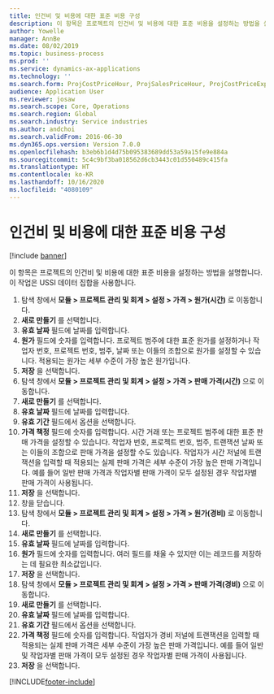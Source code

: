 ```yaml
---
title: 인건비 및 비용에 대한 표준 비용 구성
description: 이 항목은 프로젝트의 인건비 및 비용에 대한 표준 비용을 설정하는 방법을 설명합니다.
author: Yowelle
manager: AnnBe
ms.date: 08/02/2019
ms.topic: business-process
ms.prod: ''
ms.service: dynamics-ax-applications
ms.technology: ''
ms.search.form: ProjCostPriceHour, ProjSalesPriceHour, ProjCostPriceExpense, ProjSalesPriceCost
audience: Application User
ms.reviewer: josaw
ms.search.scope: Core, Operations
ms.search.region: Global
ms.search.industry: Service industries
ms.author: andchoi
ms.search.validFrom: 2016-06-30
ms.dyn365.ops.version: Version 7.0.0
ms.openlocfilehash: b3eb6b1d4d75b095383689dd53a59a15fe9e884a
ms.sourcegitcommit: 5c4c9bf3ba018562d6cb3443c01d550489c415fa
ms.translationtype: HT
ms.contentlocale: ko-KR
ms.lasthandoff: 10/16/2020
ms.locfileid: "4080109"
---
```

# <a name="configure-standard-costs-for-labor-and-expenses"></a>인건비 및 비용에 대한 표준 비용 구성

[!include [banner](../../includes/banner.md)]

이 항목은 프로젝트의 인건비 및 비용에 대한 표준 비용을 설정하는 방법을 설명합니다. 이 작업은 USSI 데이터 집합을 사용합니다.

1. 탐색 창에서 **모듈 > 프로젝트 관리 및 회계 > 설정 > 가격 > 원가(시간)** 로 이동합니다.
2. **새로 만들기** 를 선택합니다.
3. **유효 날짜** 필드에 날짜를 입력합니다.
4. **원가** 필드에 숫자를 입력합니다. 프로젝트 범주에 대한 표준 원가를 설정하거나 작업자 번호, 프로젝트 번호, 범주, 날짜 또는 이들의 조합으로 원가를 설정할 수 있습니다. 적용되는 원가는 세부 수준이 가장 높은 원가입니다.  
5. **저장** 을 선택합니다.
6. 탐색 창에서 **모듈 > 프로젝트 관리 및 회계 > 설정 > 가격 > 판매 가격(시간)** 으로 이동합니다.
7. **새로 만들기** 를 선택합니다.
8. **유효 날짜** 필드에 날짜를 입력합니다.
9. **유효 기간** 필드에서 옵션을 선택합니다.
10. **가격 책정** 필드에 숫자를 입력합니다. 시간 거래 또는 프로젝트 범주에 대한 표준 판매 가격을 설정할 수 있습니다. 작업자 번호, 프로젝트 번호, 범주, 트랜잭션 날짜 또는 이들의 조합으로 판매 가격을 설정할 수도 있습니다. 작업자가 시간 저널에 트랜잭션을 입력할 때 적용되는 실제 판매 가격은 세부 수준이 가장 높은 판매 가격입니다. 예를 들어 일반 판매 가격과 작업자별 판매 가격이 모두 설정된 경우 작업자별 판매 가격이 사용됩니다.  
11. **저장** 을 선택합니다.
12. 창을 닫습니다.
13. 탐색 창에서 **모듈 > 프로젝트 관리 및 회계 > 설정 > 가격 > 원가(경비)** 로 이동합니다.
14. **새로 만들기** 를 선택합니다.
15. **유효 날짜** 필드에 날짜를 입력합니다.
16. **원가** 필드에 숫자를 입력합니다. 여러 필드를 채울 수 있지만 이는 레코드를 저장하는 데 필요한 최소값입니다.  
17. **저장** 을 선택합니다.
18. 탐색 창에서 **모듈 > 프로젝트 관리 및 회계 > 설정 > 가격 > 판매 가격(경비)** 으로 이동합니다.
19. **새로 만들기** 를 선택합니다.
20. **유효 날짜** 필드에 날짜를 입력합니다.
21. **유효 기간** 필드에서 옵션을 선택합니다.
22. **가격 책정** 필드에 숫자를 입력합니다. 작업자가 경비 저널에 트랜잭션을 입력할 때 적용되는 실제 판매 가격은 세부 수준이 가장 높은 판매 가격입니다. 예를 들어 일반 및 작업자별 판매 가격이 모두 설정된 경우 작업자별 판매 가격이 사용됩니다.  
23. **저장** 을 선택합니다.



[!INCLUDE[footer-include](../../includes/footer-banner.md)]